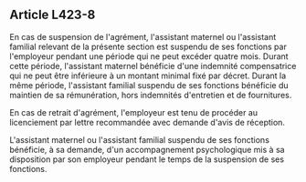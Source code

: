 ## Article L423-8

En cas de suspension de l'agrément, l'assistant maternel ou l'assistant familial relevant de la présente section
est suspendu de ses fonctions par l'employeur pendant une période qui ne peut excéder quatre mois. Durant
cette période, l'assistant maternel bénéficie d'une indemnité compensatrice qui ne peut être inférieure à un
montant minimal fixé par décret. Durant la même période, l'assistant familial suspendu de ses fonctions
bénéficie du maintien de sa rémunération, hors indemnités d'entretien et de fournitures.

En cas de retrait d'agrément, l'employeur est tenu de procéder au licenciement par lettre recommandée avec
demande d'avis de réception.

L'assistant maternel ou l'assistant familial suspendu de ses fonctions bénéficie, à sa demande, d'un
accompagnement psychologique mis à sa disposition par son employeur pendant le temps de la suspension
de ses fonctions.

